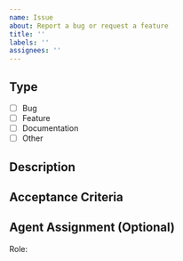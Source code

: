 ```yaml
---
name: Issue
about: Report a bug or request a feature
title: ''
labels: ''
assignees: ''
---
```


## Type
- [ ] Bug
- [ ] Feature
- [ ] Documentation
- [ ] Other

## Description
<!-- Clear description of the issue or request -->

## Acceptance Criteria
<!-- What needs to happen for this to be considered resolved? -->

## Agent Assignment (Optional)
<!-- If this should be assigned to a specific agent role -->
Role: <!-- architect|implementer|integrator|tester|devops|doc-writer|reviewer|security-auditor|planner -->
